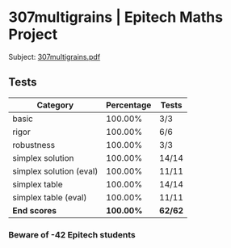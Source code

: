 # 307multigrains | Epitech Maths Project

Subject: [307multigrains.pdf](/Subjects/307multigrains.pdf)

## Tests

| Category | Percentage | Tests |
|----------|------------|-------|
| basic | 100.00% | 3/3 |
| rigor | 100.00% | 6/6 |
| robustness | 100.00% | 3/3 |
| simplex solution | 100.00% | 14/14 |
| simplex solution (eval) | 100.00% | 11/11 |
| simplex table | 100.00% | 14/14 |
| simplex table (eval) | 100.00% | 11/11 |
| **End scores** | **100.00%** | **62/62** |

### Beware of -42 Epitech students
